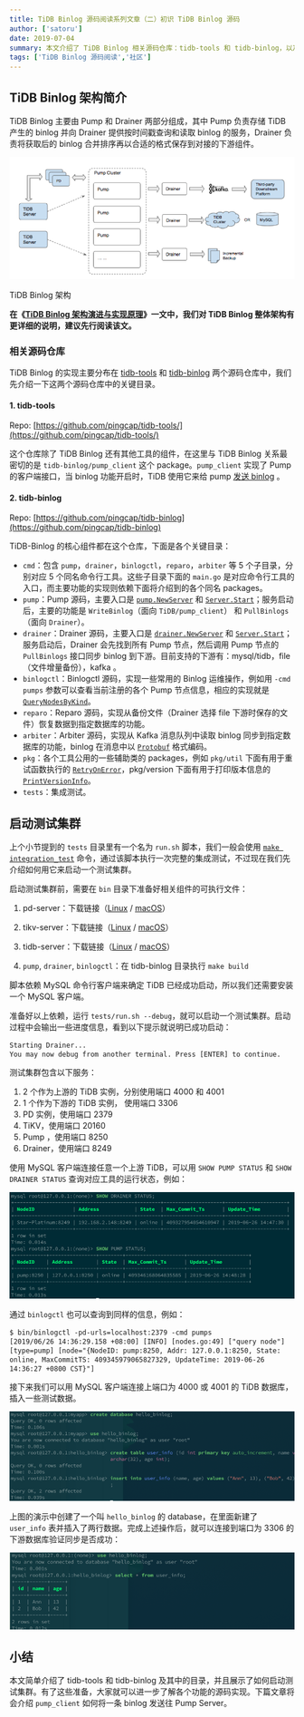 ```yaml
---
title: TiDB Binlog 源码阅读系列文章（二）初识 TiDB Binlog 源码
author: ['satoru']
date: 2019-07-04
summary: 本文介绍了 TiDB Binlog 相关源码仓库：tidb-tools 和 tidb-binlog，以及其中的目录，并且展示了如何启动测试集群。
tags: ['TiDB Binlog 源码阅读','社区']
---
```



## TiDB Binlog 架构简介

TiDB Binlog 主要由 Pump 和 Drainer 两部分组成，其中 Pump 负责存储 TiDB 产生的 binlog 并向 Drainer 提供按时间戳查询和读取 binlog 的服务，Drainer 负责将获取后的 binlog 合并排序再以合适的格式保存到对接的下游组件。

![TiDB Binlog 架构](media/tidb-binlog-source-code-reading-2/1.png)

<div class="caption-center">TiDB Binlog 架构</div>

**在《[TiDB Binlog 架构演进与实现原理](https://pingcap.com/blog-cn/tidb-ecosystem-tools-1/)》一文中，我们对 TiDB Binlog 整体架构有更详细的说明，建议先行阅读该文。**

### 相关源码仓库

TiDB Binlog 的实现主要分布在 [tidb-tools](https://github.com/pingcap/tidb-tools/) 和 [tidb-binlog](https://github.com/pingcap/tidb-binlog) 两个源码仓库中，我们先介绍一下这两个源码仓库中的关键目录。

#### 1. tidb-tools

Repo: [https://github.com/pingcap/tidb-tools/](https://github.com/pingcap/tidb-tools/)

这个仓库除了 TiDB Binlog 还有其他工具的组件，在这里与 TiDB Binlog 关系最密切的是 `tidb-binlog/pump_client` 这个 package。`pump_client` 实现了 Pump 的客户端接口，当 binlog 功能开启时，TiDB 使用它来给 pump [发送 binlog](https://github.com/pingcap/tidb-tools/blob/v3.0.0-rc.3/tidb-binlog/pump_client/client.go#L242) 。

#### 2. tidb-binlog

Repo: [https://github.com/pingcap/tidb-binlog](https://github.com/pingcap/tidb-binlog)

TiDB-Binlog 的核心组件都在这个仓库，下面是各个关键目录：

* `cmd`：包含 `pump`，`drainer`，`binlogctl`，`reparo`，`arbiter` 等 5 个子目录，分别对应 5 个同名命令行工具。这些子目录下面的 `main.go` 是对应命令行工具的入口，而主要功能的实现则依赖下面将介绍到的各个同名 packages。 
* `pump`：Pump 源码，主要入口是 [`pump.NewServer`](https://github.com/pingcap/tidb-binlog/blob/v3.0.0-rc.3/pump/server.go#L103) 和 [`Server.Start`](https://github.com/pingcap/tidb-binlog/blob/v3.0.0-rc.3/pump/server.go#L313)；服务启动后，主要的功能是 `WriteBinlog`（面向 `TiDB/pump_client`） 和 `PullBinlogs`（面向 `Drainer`）。
* `drainer`：Drainer 源码，主要入口是 [`drainer.NewServer`](https://github.com/pingcap/tidb-binlog/blob/v3.0.0-rc.3/drainer/server.go#L88) 和 [`Server.Start`](https://github.com/pingcap/tidb-binlog/blob/v3.0.0-rc.3/drainer/server.go#L238)；服务启动后，Drainer 会先找到所有 Pump 节点，然后调用 Pump 节点的 `PullBinlogs` 接口同步 binlog 到下游。目前支持的下游有：mysql/tidb，file（文件增量备份），kafka 。
* `binlogctl`：Binlogctl 源码，实现一些常用的 Binlog 运维操作，例如用 `-cmd pumps` 参数可以查看当前注册的各个 Pump 节点信息，相应的实现就是 [`QueryNodesByKind`](https://github.com/pingcap/tidb-binlog/blob/v3.0.0-rc.3/binlogctl/nodes.go#L37)。
* `reparo`：Reparo 源码，实现从备份文件（Drainer 选择 file 下游时保存的文件）恢复数据到指定数据库的功能。
* `arbiter`：Arbiter 源码，实现从 Kafka 消息队列中读取 binlog 同步到指定数据库的功能，binlog 在消息中以 [`Protobuf`](https://github.com/pingcap/tidb-tools/blob/v3.0.0-rc.3/tidb-binlog/slave_binlog_proto/proto/binlog.proto#L85) 格式编码。
* `pkg`：各个工具公用的一些辅助类的 packages，例如 `pkg/util` 下面有用于重试函数执行的 [`RetryOnError`](https://github.com/pingcap/tidb-binlog/blob/v3.0.0-rc.3/pkg/util/util.go#L145)，pkg/version 下面有用于打印版本信息的 [`PrintVersionInfo`](https://github.com/pingcap/tidb-binlog/blob/v3.0.0-rc.3/pkg/version/version.go#L45)。
* `tests`：集成测试。

## 启动测试集群

上个小节提到的 `tests` 目录里有一个名为 `run.sh` 脚本，我们一般会使用 [`make integration_test`](https://github.com/pingcap/tidb-binlog/blob/v3.0.0-rc.3/Makefile#L68) 命令，通过该脚本执行一次完整的集成测试，不过现在我们先介绍如何用它来启动一个测试集群。

启动测试集群前，需要在 `bin` 目录下准备好相关组件的可执行文件：

1.  pd-server：下载链接（[Linux](https://download.pingcap.org/pd-master-linux-amd64.tar.gz) / [macOS](https://download.pingcap.org/pd-master-darwin-amd64.tar.gz)）

2.  tikv-server：下载链接（[Linux](https://download.pingcap.org/tikv-master-linux-amd64.tar.gz) / [macOS](https://download.pingcap.org/tikv-master-darwin-amd64.tar.gz)）

3.  tidb-server：下载链接（[Linux](https://download.pingcap.org/tidb-master-linux-amd64.tar.gz) / [macOS](https://download.pingcap.org/tidb-master-darwin-amd64.tar.gz)）

4.  `pump`, `drainer`, `binlogctl`：在 tidb-binlog 目录执行 `make build`

脚本依赖 MySQL 命令行客户端来确定 TiDB 已经成功启动，所以我们还需要安装一个 MySQL 客户端。

准备好以上依赖，运行 `tests/run.sh --debug`，就可以启动一个测试集群。启动过程中会输出一些进度信息，看到以下提示就说明已成功启动：

```
Starting Drainer...
You may now debug from another terminal. Press [ENTER] to continue.
```

测试集群包含以下服务：

1. 2 个作为上游的 TiDB 实例，分别使用端口 4000 和 4001
2. 1 个作为下游的 TiDB 实例， 使用端口 3306
3. PD 实例，使用端口 2379
4. TiKV，使用端口 20160
5. Pump ，使用端口 8250
6. Drainer，使用端口 8249

使用 MySQL 客户端连接任意一个上游 TiDB，可以用 `SHOW PUMP STATUS` 和 `SHOW DRAINER STATUS` 查询对应工具的运行状态，例如：

![图例 1](media/tidb-binlog-source-code-reading-2/2.png)

通过 `binlogctl` 也可以查询到同样的信息，例如：

```
$ bin/binlogctl -pd-urls=localhost:2379 -cmd pumps
[2019/06/26 14:36:29.158 +08:00] [INFO] [nodes.go:49] ["query node"] [type=pump] [node="{NodeID: pump:8250, Addr: 127.0.0.1:8250, State: online, MaxCommitTS: 409345979065827329, UpdateTime: 2019-06-26 14:36:27 +0800 CST}"]
```

接下来我们可以用 MySQL 客户端连接上端口为 4000 或 4001 的 TiDB 数据库，插入一些测试数据。

![图例 2](media/tidb-binlog-source-code-reading-2/3.png)


上图的演示中创建了一个叫 `hello_binlog` 的 database，在里面新建了 `user_info` 表并插入了两行数据。完成上述操作后，就可以连接到端口为 3306 的下游数据库验证同步是否成功：

![图例 3](media/tidb-binlog-source-code-reading-2/4.png)

## 小结

本文简单介绍了 tidb-tools 和 tidb-binlog 及其中的目录，并且展示了如何启动测试集群。有了这些准备，大家就可以进一步了解各个功能的源码实现。下篇文章将会介绍 `pump_client` 如何将一条 binlog 发送往 Pump Server。
